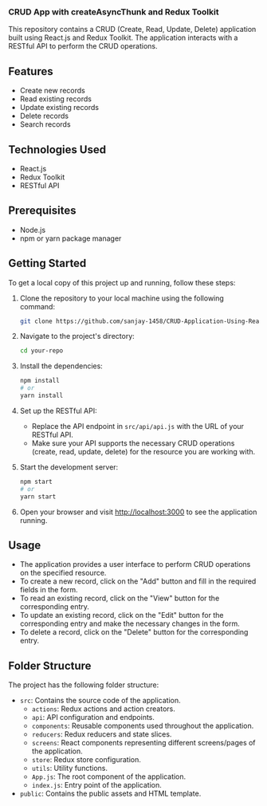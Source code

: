 ### CRUD App with createAsyncThunk and Redux Toolkit

This repository contains a CRUD (Create, Read, Update, Delete) application built using React.js and Redux Toolkit. The application interacts with a RESTful API to perform the CRUD operations.

## Features

- Create new records
- Read existing records
- Update existing records
- Delete records
- Search records

## Technologies Used

- React.js
- Redux Toolkit
- RESTful API

## Prerequisites

- Node.js
- npm or yarn package manager

## Getting Started

To get a local copy of this project up and running, follow these steps:

1. Clone the repository to your local machine using the following command:

   ```bash
   git clone https://github.com/sanjay-1458/CRUD-Application-Using-React.js.git
   ```

2. Navigate to the project's directory:

   ```bash
   cd your-repo
   ```

3. Install the dependencies:

   ```bash
   npm install
   # or
   yarn install
   ```

4. Set up the RESTful API:

   - Replace the API endpoint in `src/api/api.js` with the URL of your RESTful API.
   - Make sure your API supports the necessary CRUD operations (create, read, update, delete) for the resource you are working with.

5. Start the development server:

   ```bash
   npm start
   # or
   yarn start
   ```

6. Open your browser and visit [http://localhost:3000](http://localhost:3000) to see the application running.

## Usage

- The application provides a user interface to perform CRUD operations on the specified resource.
- To create a new record, click on the "Add" button and fill in the required fields in the form.
- To read an existing record, click on the "View" button for the corresponding entry.
- To update an existing record, click on the "Edit" button for the corresponding entry and make the necessary changes in the form.
- To delete a record, click on the "Delete" button for the corresponding entry.

## Folder Structure

The project has the following folder structure:

- `src`: Contains the source code of the application.
  - `actions`: Redux actions and action creators.
  - `api`: API configuration and endpoints.
  - `components`: Reusable components used throughout the application.
  - `reducers`: Redux reducers and state slices.
  - `screens`: React components representing different screens/pages of the application.
  - `store`: Redux store configuration.
  - `utils`: Utility functions.
  - `App.js`: The root component of the application.
  - `index.js`: Entry point of the application.
- `public`: Contains the public assets and HTML template.
